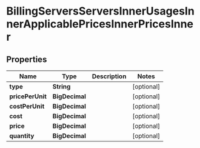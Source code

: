 

# BillingServersServersInnerUsagesInnerApplicablePricesInnerPricesInner


## Properties

| Name | Type | Description | Notes |
|------------ | ------------- | ------------- | -------------|
|**type** | **String** |  |  [optional] |
|**pricePerUnit** | **BigDecimal** |  |  [optional] |
|**costPerUnit** | **BigDecimal** |  |  [optional] |
|**cost** | **BigDecimal** |  |  [optional] |
|**price** | **BigDecimal** |  |  [optional] |
|**quantity** | **BigDecimal** |  |  [optional] |



